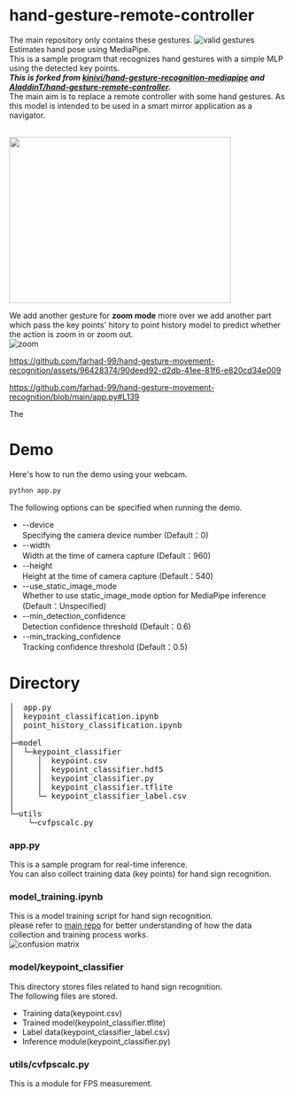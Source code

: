 # hand-gesture-remote-controller
The main repository only contains these gestures.
![valid gestures](https://raw.github.com/AladdinT/hand-gesture-remote-controller/main/media/remote_gestures.png "remote_gestures")
<br>
Estimates hand pose using MediaPipe.<br> 
This is a sample program that recognizes hand gestures with a simple MLP using the detected key points.
<br> 
_️**This is forked from [kinivi/hand-gesture-recognition-mediapipe](https://github.com/kinivi/hand-gesture-recognition-mediapipe) and [AladdinT/hand-gesture-remote-controller](https://github.com/AladdinT/hand-gesture-remote-controller/tree/main).**_
<br>
The main aim is to replace a remote controller with some hand gestures. As this model is intended to be used in a smart mirror application as a navigator.

<br>
<img src="https://raw.github.com/AladdinT/hand-gesture-remote-controller/main/media/animation.gif" width="400" height="300">
<br>





We add another gesture for <b>zoom mode</b> more over we add another part which pass the key points' hitory to point history model to predict whether the action is zoom in or zoom out.
<br>
![zoom](https://github.com/farhad-99/hand-gesture-movement-recognition/assets/96428374/1cba4b73-c1dd-4ace-8756-914cda193fbb)
<br>



https://github.com/farhad-99/hand-gesture-movement-recognition/assets/96428374/90deed92-d2db-41ee-81f6-e820cd34e009

https://github.com/farhad-99/hand-gesture-movement-recognition/blob/main/app.py#L139

The
# Demo
Here's how to run the demo using your webcam.
```bash
python app.py
```

The following options can be specified when running the demo.
* --device<br>Specifying the camera device number (Default：0)
* --width<br>Width at the time of camera capture (Default：960)
* --height<br>Height at the time of camera capture (Default：540)
* --use_static_image_mode<br>Whether to use static_image_mode option for MediaPipe inference (Default：Unspecified)
* --min_detection_confidence<br>
Detection confidence threshold (Default：0.6)
* --min_tracking_confidence<br>
Tracking confidence threshold (Default：0.5)

# Directory
<pre>
│  app.py
│  keypoint_classification.ipynb
│  point_history_classification.ipynb
│  
├─model
│  └─keypoint_classifier
│     │  keypoint.csv
│     │  keypoint_classifier.hdf5
│     │  keypoint_classifier.py
│     │  keypoint_classifier.tflite
│     └─ keypoint_classifier_label.csv
│
└─utils
    └─cvfpscalc.py
</pre>
### app.py
This is a sample program for real-time inference.<br>
You can also collect training data (key points) for hand sign recognition.<br>


### model_training.ipynb
This is a model training script for hand sign recognition.<br>
please refer to [main repo](https://github.com/kinivi/hand-gesture-recognition-mediapipe) for better understanding of how the data collection and training process works. 
<br>
![confusion matrix](https://raw.github.com/AladdinT/hand-gesture-remote-controller/main/media/confusion_matrix.png "confusion_matrix")


### model/keypoint_classifier
This directory stores files related to hand sign recognition.<br>
The following files are stored.
* Training data(keypoint.csv)
* Trained model(keypoint_classifier.tflite)
* Label data(keypoint_classifier_label.csv)
* Inference module(keypoint_classifier.py)

### utils/cvfpscalc.py
This is a module for FPS measurement.
